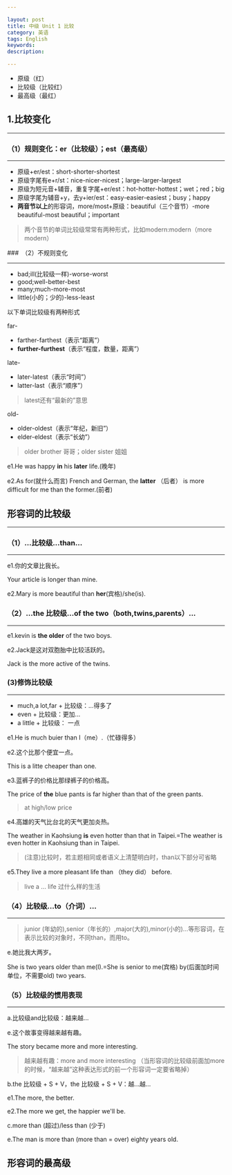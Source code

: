```yaml
---

layout: post
title: 中级 Unit 1 比较
category: 英语
tags: English
keywords: 
description: 

---
```


- 原级（红）
- 比较级（比较红）
- 最高级（最红）

## 1.比较变化

----------


### （1）规则变化：er（比较级）；est（最高级）

----------


- 原级+er/est：short-shorter-shortest
- 原级字尾有e+r/st：nice-nicer-nicest；large-larger-largest
- 原级为短元音+辅音，重复字尾+er/est：hot-hotter-hottest；wet；red；big
- 原级字尾为辅音+y，去y+ier/est：easy-easier-easiest；busy；happy
- **两音节以上**的形容词，more/most+原级：beautiful（三个音节）-more beautiful-most beautiful；important

>两个音节的单词比较级常常有两种形式，比如modern:modern（more modern）

###　（2）不规则变化

----------


- bad;ill(比较级一样)-worse-worst
- good;well-better-best
- many;much-more-most
- little(小的；少的)-less-least

以下单词比较级有两种形式

far-

- farther-farthest（表示“距离”）
- **further-furthest**（表示“程度，数量，距离”）

late-

- later-latest（表示“时间”）
- latter-last（表示“顺序”）

>latest还有“最新的”意思

old-

- older-oldest（表示“年纪，新旧”）
- elder-eldest（表示“长幼”）

>older brother 哥哥；older sister 姐姐

e1.He was happy **in** his **later** life.(晚年)

e2.As for(就什么而言) French and German, the **latter** （后者） is more difficult for me than the former.(前者)

## 形容词的比较级

----------


### （1）...比较级...than...

----------


e1.你的文章比我长。

Your article is longer than mine.

e2.Mary is more beautiful than **her**(宾格)/she(is).

### （2）...the 比较级...of the two（both,twins,parents）...

----------


e1.kevin is **the older** of the two boys.

e2.Jack是这对双胞胎中比较活跃的。

Jack is the more active of the twins.

### (3)修饰比较级

----------


- much,a lot,far + 比较级：...得多了
- even + 比较级：更加... 
- a little + 比较级： 一点

e1.He is much buier than I（me）.（忙碌得多）

e2.这个比那个便宜一点。

This is a litte cheaper than one.

e3.蓝裤子的价格比那绿裤子的价格高。

The price of **the** blue pants is far higher than that of the green pants.

>at high/low price

e4.高雄的天气比台北的天气更加炎热。

The weather in Kaohsiung **is** even hotter than that in Taipei.=The weather is even hotter in Kaohsiung than in Taipei.

>(注意)比较时，若主题相同或者语义上清楚明白时，than以下部分可省略

e5.They live a more pleasant life than （they did） before.

>live a ... life 过什么样的生活 

### （4）比较级...to（介词）...

----------


>junior (年幼的),senior（年长的）,major(大的),minor(小的)...等形容词，在表示比较的对象时，不同than，而用to。

e.她比我大两岁。

She is two years older than me(I).=She is senior to me(宾格) by(后面加时间单位，不需要old) two years.

### （5）比较级的惯用表现

----------


a.比较级and比较级：越来越...

e.这个故事变得越来越有趣。

The story became more and more interesting.

>越来越有趣：more and more interesting （当形容词的比较级前面加more的时候，“越来越”这种表达形式的前一个形容词一定要省略掉）

b.the 比较级 + S + V，the 比较级 + S + V：越...越...

e1.The more, the better.

e2.The more we get, the happier we'll be.

c.more than (超过)/less than (少于)

e.The man is more than (more than = over) eighty years old. 

## 形容词的最高级









 